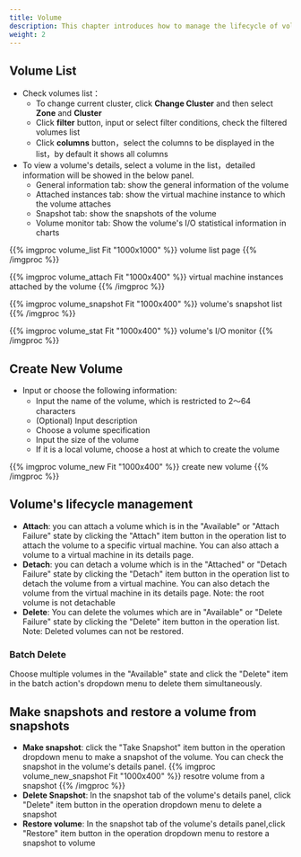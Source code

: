 ```yaml
---
title: Volume
description: This chapter introduces how to manage the lifecycle of volumes
weight: 2
---
```


## Volume List

* Check volumes list：
  * To change current cluster, click **Change Cluster** and then select **Zone** and **Cluster**
  * Click **filter** button, input or select filter conditions, check the filtered volumes list
  * Click **columns** button，select the columns to be displayed in the list，by default it shows all columns
* To view a volume's details, select a volume in the list，detailed information will be showed in the below panel.
  * General information tab: show the general information of the volume
  * Attached instances tab: show the virtual machine instance to which the volume attaches
  * Snapshot tab: show the snapshots of the volume
  * Volume monitor tab: Show the volume's I/O statistical information in charts
  
{{% imgproc volume_list Fit "1000x1000" %}}
volume list page
{{% /imgproc %}}

{{% imgproc volume_attach Fit "1000x400" %}}
virtual machine instances attached by the volume
{{% /imgproc %}}

{{% imgproc volume_snapshot Fit "1000x400" %}}
volume's snapshot list 
{{% /imgproc %}}

{{% imgproc volume_stat Fit "1000x400" %}}
volume's I/O monitor
{{% /imgproc %}}

## Create New Volume
* Input or choose the following information:
  * Input the name of the volume, which is restricted to 2～64 characters
  * (Optional) Input description
  * Choose a volume specification
  * Input the size of the volume
  * If it is a local volume, choose a host at which to create the volume
  
{{% imgproc volume_new Fit "1000x400" %}}
create new volume
{{% /imgproc %}}

## Volume's lifecycle management 
* **Attach**: you can attach a volume which is in the "Available" or "Attach Failure" state by clicking the "Attach" item button in the operation list to attach the volume to a specific virtual machine. You can also attach a volume to a virtual machine in its details page. 
* **Detach**: you can detach a volume which is in the "Attached" or "Detach Failure" state by clicking the "Detach" item button in the operation list to detach the volume from a virtual machine. You can also detach the volume from the virtual machine in its details page. Note: the root volume is not detachable
* **Delete**: You can delete the volumes which are in "Available" or "Delete Failure" state by clicking the "Delete" item button in the operation list. Note: Deleted volumes can not be restored.
  
### Batch Delete

Choose multiple volumes in the "Available" state and click the "Delete" item in the batch action's dropdown menu to delete them simultaneously.

## Make snapshots and restore a volume from snapshots 
* **Make snapshot**: click the "Take Snapshot" item button in the operation dropdown menu to make a snapshot of the volume. You can check the snapshot in the volume's details panel.
{{% imgproc volume_new_snapshot Fit "1000x400" %}}
resotre volume from a snapshot
{{% /imgproc %}}
* **Delete Snapshot**: In the snapshot tab of the volume's details panel, click "Delete" item button in the operation dropdown menu to delete a snapshot
* **Restore volume**: In the snapshot tab of the volume's details panel,click "Restore" item button in the operation dropdown menu to restore a snapshot to volume

